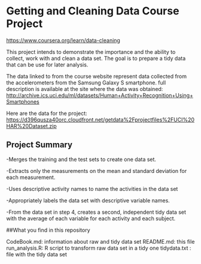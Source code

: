 # Getting and Cleaning Data Course Project 
  https://www.coursera.org/learn/data-cleaning
  
  This project intends to demonstrate the importance and the ability to collect, work with and clean a data set. The goal is to prepare a tidy data that can be use for later analysis. 
  

 The data linked to from the course website represent data collected from the accelerometers from the Samsung Galaxy S smartphone. 
 full description is available at the site where the data was obtained: http://archive.ics.uci.edu/ml/datasets/Human+Activity+Recognition+Using+Smartphones
 
 Here are the data for the project: https://d396qusza40orc.cloudfront.net/getdata%2Fprojectfiles%2FUCI%20HAR%20Dataset.zip
 
## Project Summary

-Merges the training and the test sets to create one data set.

-Extracts only the measurements on the mean and standard deviation for each measurement.

-Uses descriptive activity names to name the activities in the data set

-Appropriately labels the data set with descriptive variable names.

-From the data set in step 4, creates a second, independent tidy data set with the average of each variable for each activity and each subject.

##What you find in this repository

CodeBook.md: information about raw and tidy data set
README.md: this file
run_analysis.R: R script to transform raw data set in a tidy one
tidydata.txt : file with the tidy data set

